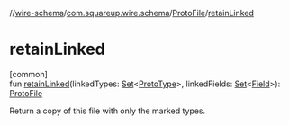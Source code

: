 //[wire-schema](../../../index.md)/[com.squareup.wire.schema](../index.md)/[ProtoFile](index.md)/[retainLinked](retain-linked.md)

# retainLinked

[common]\
fun [retainLinked](retain-linked.md)(linkedTypes: [Set](https://kotlinlang.org/api/latest/jvm/stdlib/kotlin.collections/-set/index.html)&lt;[ProtoType](../-proto-type/index.md)&gt;, linkedFields: [Set](https://kotlinlang.org/api/latest/jvm/stdlib/kotlin.collections/-set/index.html)&lt;[Field](../-field/index.md)&gt;): [ProtoFile](index.md)

Return a copy of this file with only the marked types.

